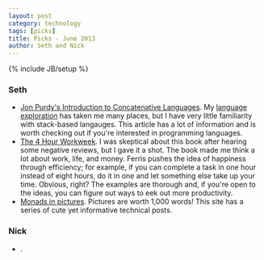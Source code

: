 ```yaml
---
layout: post
category: technology
tags: [picks]
title: Picks - June 2013
author: Seth and Nick
---
```

{% include JB/setup %}

### Seth
 - [Jon Purdy's Introduction to Concatenative Languages](http://evincarofautumn.blogspot.mx/2012/02/why-concatenative-programming-matters.html). My [language exploration](http://sethholloway.com/blog/2012/05/08/my-experience-with-programming-languages/) has taken me many places, but I have very little familiarity with stack-based langauges. This article has a lot of information and is worth checking out if you're interested in programming languages.
 - [The 4 Hour Workweek](). I was skeptical about this book after hearing some negative reviews, but I gave it a shot. The book made me think a lot about work, life, and money. Ferris pushes the idea of happiness through efficiency; for example, if you can complete a task in one hour instead of eight hours, do it in one and let something else take up your time. Obvious, right? The examples are thorough and, if you're open to the ideas, you can figure out ways to eek out more productivity.
 - [Monads in pictures](http://adit.io/posts/2013-04-17-functors,_applicatives,_and_monads_in_pictures.html).  Pictures are worth 1,000 words! This site has a series of cute yet informative technical posts.  

### Nick
 - []().
